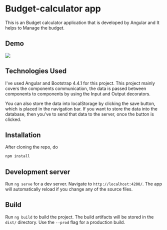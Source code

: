 # Budget-calculator app

This is an Budget calculator application that is developed by Angular and It helps to Manage the budget.

## Demo

![](https://i.imgur.com/dzh3Er5.gifv)

## Technologies Used

I've used Angular and Bootstrap 4.4.1 for this project. This project mainly covers the components communication, the data is passed between components to components by using the Input and Output decorators.

You can also store the data into localStorage by clicking the save button, which is placed in the navigation bar. If you want to store the data into the database, then you've to send that data to the server, once the button is clicked.

## Installation

After cloning the repo, do
```bash
npm install
```

## Development server

Run `ng serve` for a dev server. Navigate to `http://localhost:4200/`. The app will automatically reload if you change any of the source files.

## Build

Run `ng build` to build the project. The build artifacts will be stored in the `dist/` directory. Use the `--prod` flag for a production build.



